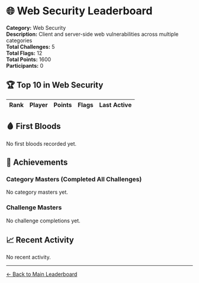 # 🌐 Web Security Leaderboard

**Category:** Web Security  
**Description:** Client and server-side web vulnerabilities across multiple categories  
**Total Challenges:** 5  
**Total Flags:** 12  
**Total Points:** 1600  
**Participants:** 0  

## 🏆 Top 10 in Web Security

| Rank | Player | Points | Flags | Last Active |
|------|--------|--------|-------|-------------|


## 🩸 First Bloods

No first bloods recorded yet.

## 🏅 Achievements

### Category Masters (Completed All Challenges)
No category masters yet.

### Challenge Masters
No challenge completions yet.

## 📈 Recent Activity

No recent activity.

---
[← Back to Main Leaderboard](../README.md)
